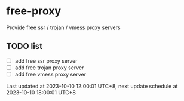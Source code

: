
# free-proxy
Provide free ssr / trojan / vmess proxy servers


## TODO list
- [ ] add free ssr proxy server
- [ ] add free trojan proxy server
- [ ] add free vmess proxy server

Last updated at 2023-10-10 12:00:01 UTC+8, next update schedule at 2023-10-10 18:00:01 UTC+8

